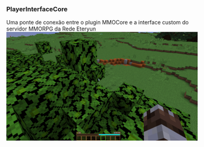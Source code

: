 ### PlayerInterfaceCore

Uma ponte de conexão entre o plugin MMOCore e a interface custom do servidor MMORPG da Rede Eteryun
![PlayerInterfaceCore](https://github.com/NertzhulDEV/PlayerInterfaceCore/blob/master/playerinterfacecore_eteryun.gif)
